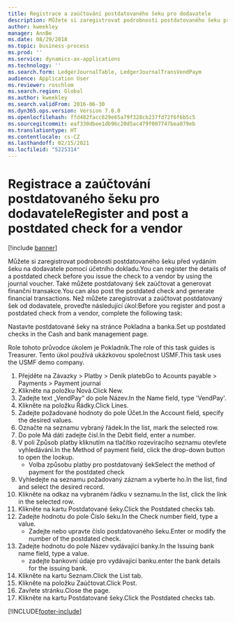 ```yaml
---
title: Registrace a zaúčtování postdatovaného šeku pro dodavatele
description: Můžete si zaregistrovat podrobnosti postdatovaného šeku před vydáním šeku na dodavatele pomocí účetního dokladu.
author: kweekley
manager: AnnBe
ms.date: 08/29/2018
ms.topic: business-process
ms.prod: ''
ms.service: dynamics-ax-applications
ms.technology: ''
ms.search.form: LedgerJournalTable, LedgerJournalTransVendPaym
audience: Application User
ms.reviewer: roschlom
ms.search.region: Global
ms.author: kweekley
ms.search.validFrom: 2016-06-30
ms.dyn365.ops.version: Version 7.0.0
ms.openlocfilehash: ffd482facc629e65a79f328cb237fd72f6f6b5c5
ms.sourcegitcommit: eaf330dbee1db96c20d5ac479f007747bea079eb
ms.translationtype: HT
ms.contentlocale: cs-CZ
ms.lasthandoff: 02/15/2021
ms.locfileid: "5225314"
---
```

# <a name="register-and-post-a-postdated-check-for-a-vendor"></a><span data-ttu-id="ac3fd-103">Registrace a zaúčtování postdatovaného šeku pro dodavatele</span><span class="sxs-lookup"><span data-stu-id="ac3fd-103">Register and post a postdated check for a vendor</span></span>

[!include [banner](../../includes/banner.md)]

<span data-ttu-id="ac3fd-104">Můžete si zaregistrovat podrobnosti postdatovaného šeku před vydáním šeku na dodavatele pomocí účetního dokladu.</span><span class="sxs-lookup"><span data-stu-id="ac3fd-104">You can register the details of a postdated check before you issue the check to a vendor by using the journal voucher.</span></span> <span data-ttu-id="ac3fd-105">Také můžete postdatovaný šek zaúčtovat a generovat finanční transakce.</span><span class="sxs-lookup"><span data-stu-id="ac3fd-105">You can also post the postdated check and generate financial transactions.</span></span> <span data-ttu-id="ac3fd-106">Než můžete zaregistrovat a zaúčtovat postdatovaný šek od dodavatele, proveďte následující úkol:</span><span class="sxs-lookup"><span data-stu-id="ac3fd-106">Before you register and post a postdated check from a vendor, complete the following task:</span></span> 

<span data-ttu-id="ac3fd-107">Nastavte postdatované šeky na stránce Pokladna a banka.</span><span class="sxs-lookup"><span data-stu-id="ac3fd-107">Set up postdated checks in the Cash and bank management page.</span></span> 



<span data-ttu-id="ac3fd-108">Role tohoto průvodce úkolem je Pokladník.</span><span class="sxs-lookup"><span data-stu-id="ac3fd-108">The role of this task guides is Treasurer.</span></span> <span data-ttu-id="ac3fd-109">Tento úkol používá ukázkovou společnost USMF.</span><span class="sxs-lookup"><span data-stu-id="ac3fd-109">This task uses the USMF demo company.</span></span>

1. <span data-ttu-id="ac3fd-110">Přejděte na Závazky > Platby > Deník plateb</span><span class="sxs-lookup"><span data-stu-id="ac3fd-110">Go to Acounts payable > Payments > Payment journal</span></span>
2. <span data-ttu-id="ac3fd-111">Klikněte na položku Nová.</span><span class="sxs-lookup"><span data-stu-id="ac3fd-111">Click New.</span></span>
3. <span data-ttu-id="ac3fd-112">Zadejte text „VendPay“ do pole Název.</span><span class="sxs-lookup"><span data-stu-id="ac3fd-112">In the Name field, type 'VendPay'.</span></span>
4. <span data-ttu-id="ac3fd-113">Klikněte na položku Řádky.</span><span class="sxs-lookup"><span data-stu-id="ac3fd-113">Click Lines.</span></span>
5. <span data-ttu-id="ac3fd-114">Zadejte požadované hodnoty do pole Účet.</span><span class="sxs-lookup"><span data-stu-id="ac3fd-114">In the Account field, specify the desired values.</span></span>
6. <span data-ttu-id="ac3fd-115">Označte na seznamu vybraný řádek.</span><span class="sxs-lookup"><span data-stu-id="ac3fd-115">In the list, mark the selected row.</span></span>
7. <span data-ttu-id="ac3fd-116">Do pole Má dáti zadejte čísl.</span><span class="sxs-lookup"><span data-stu-id="ac3fd-116">In the Debit field, enter a number.</span></span>
8. <span data-ttu-id="ac3fd-117">V poli Způsob platby kliknutím na tlačítko rozevíracího seznamu otevřete vyhledávání.</span><span class="sxs-lookup"><span data-stu-id="ac3fd-117">In the Method of payment field, click the drop-down button to open the lookup.</span></span>
    * <span data-ttu-id="ac3fd-118">Volba způsobu platby pro postdatovaný šek</span><span class="sxs-lookup"><span data-stu-id="ac3fd-118">Select the method of payment for the postdated check</span></span>  
9. <span data-ttu-id="ac3fd-119">Vyhledejte na seznamu požadovaný záznam a vyberte ho.</span><span class="sxs-lookup"><span data-stu-id="ac3fd-119">In the list, find and select the desired record.</span></span>
10. <span data-ttu-id="ac3fd-120">Klikněte na odkaz na vybraném řádku v seznamu.</span><span class="sxs-lookup"><span data-stu-id="ac3fd-120">In the list, click the link in the selected row.</span></span>
11. <span data-ttu-id="ac3fd-121">Klikněte na kartu Postdatované šeky.</span><span class="sxs-lookup"><span data-stu-id="ac3fd-121">Click the Postdated checks tab.</span></span>
12. <span data-ttu-id="ac3fd-122">Zadejte hodnotu do pole Číslo šeku.</span><span class="sxs-lookup"><span data-stu-id="ac3fd-122">In the Check number field, type a value.</span></span>
    * <span data-ttu-id="ac3fd-123">Zadejte nebo upravte číslo postdatovaného šeku.</span><span class="sxs-lookup"><span data-stu-id="ac3fd-123">Enter or modify the number of the postdated check.</span></span>  
13. <span data-ttu-id="ac3fd-124">Zadejte hodnotu do pole Název vydávající banky.</span><span class="sxs-lookup"><span data-stu-id="ac3fd-124">In the Issuing bank name field, type a value.</span></span>
    * <span data-ttu-id="ac3fd-125">zadejte bankovní údaje pro vydávající banku.</span><span class="sxs-lookup"><span data-stu-id="ac3fd-125">enter the bank details for the issuing bank.</span></span>  
14. <span data-ttu-id="ac3fd-126">Klikněte na kartu Seznam.</span><span class="sxs-lookup"><span data-stu-id="ac3fd-126">Click the List tab.</span></span>
15. <span data-ttu-id="ac3fd-127">Klikněte na položku Zaúčtovat.</span><span class="sxs-lookup"><span data-stu-id="ac3fd-127">Click Post.</span></span>
16. <span data-ttu-id="ac3fd-128">Zavřete stránku.</span><span class="sxs-lookup"><span data-stu-id="ac3fd-128">Close the page.</span></span>
17. <span data-ttu-id="ac3fd-129">Klikněte na kartu Postdatované šeky.</span><span class="sxs-lookup"><span data-stu-id="ac3fd-129">Click the Postdated checks tab.</span></span>



[!INCLUDE[footer-include](../../../includes/footer-banner.md)]
